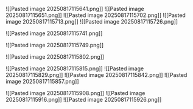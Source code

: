 ![[Pasted image 20250817115641.png]]
![[Pasted image 20250817115651.png]]
![[Pasted image 20250817115702.png]]
![[Pasted image 20250817115713.png]]
![[Pasted image 20250817115726.png]]


![[Pasted image 20250817115741.png]]

![[Pasted image 20250817115749.png]]

![[Pasted image 20250817115802.png]]


![[Pasted image 20250817115815.png]]
![[Pasted image 20250817115829.png]]
![[Pasted image 20250817115842.png]]
![[Pasted image 20250817115857.png]]

![[Pasted image 20250817115908.png]]
![[Pasted image 20250817115916.png]]
![[Pasted image 20250817115926.png]]










